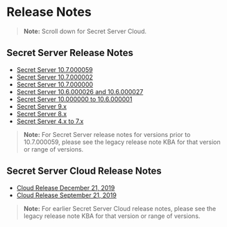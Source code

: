 [title]: # (Release Notes)
[tags]: # (Release Notes)
[priority]: # (5000)

# Release Notes

> **Note:** Scroll down for Secret Server Cloud.

## Secret Server Release Notes

- [Secret Server 10.7.000059](secret-server/ss-rn-10-7-000059.md)
- [Secret Server 10.7.000002](https://thycotic.force.com/support/s/article/Secret-Server-10-7-000002-Legacy-Release-Notes)
- [Secret Server 10.7.000000](https://thycotic.force.com/support/s/article/SS-RN-EXT-Secret-Server-10-7-000000-Legacy-Release-Notes)
- [Secret Server 10.6.000026 and 10.6.000027](https://thycotic.force.com/support/s/article/SS-RN-EXT-Secret-Server-10-6-000027-Legacy-Release-Notes)
- [Secret Server 10.000000 to 10.6.000001](https://thycotic.force.com/support/s/article/SS-RN-EXT-Secret-Server-10-6-000001-Legacy-Release-Notes)
- [Secret Server 9.x](https://thycotic.force.com/support/s/article/SS-RN-EXT-Secret-Server-9-Legacy-Release-Notes)
- [Secret Server 8.x](https://thycotic.force.com/support/s/article/SS-RN-EXT-Secret-Server-8-Legacy-Release-Notes)
- [Secret Server 4.x to 7.x](https://thycotic.force.com/support/s/article/SS-RN-EXT-Secret-Server-4-to-7-Release-Notes)

> **Note:** For Secret Server release notes for versions prior to 10.7.000059, please see the legacy release note KBA for that version or range of versions.

## Secret Server Cloud Release Notes

- [Cloud Release December 21, 2019](ssc-rn-2019-12-21.md)
- [Cloud Release September 21, 2019](ssc-rn-2019-09-21.md)

> **Note:** For earlier Secret Server Cloud release notes, please see the legacy release note KBA for that version or range of versions.